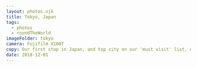 ```yaml
---
layout: photos.njk
title: Tokyo, Japan
tags:
  - photos
  - roundTheWorld
imageFolder: tokyo
camera: Fujifilm X100T
copy: Our first stop in Japan, and top city on our 'must visit' list, doesn't disappoint. Temples, gardens, sushi, neon, sake, Pokemon and karaoke, Tokyo has it all and more!
date: 2018-12-01
---
```


 